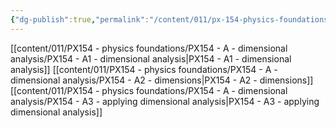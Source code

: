 ```yaml
---
{"dg-publish":true,"permalink":"/content/011/px-154-physics-foundations/px-154-a-dimensional-analysis/a-dimensional-analysis/","noteIcon":"1","created":"2025-08-27T13:14:04.693+01:00","updated":"2024-11-26T19:49:03.000+00:00"}
---
```


[[content/011/PX154 - physics foundations/PX154 - A - dimensional analysis/PX154 - A1 - dimensional analysis\|PX154 - A1 - dimensional analysis]]
[[content/011/PX154 - physics foundations/PX154 - A - dimensional analysis/PX154 - A2 - dimensions\|PX154 - A2 - dimensions]]
[[content/011/PX154 - physics foundations/PX154 - A - dimensional analysis/PX154 - A3 - applying dimensional analysis\|PX154 - A3 - applying dimensional analysis]]
